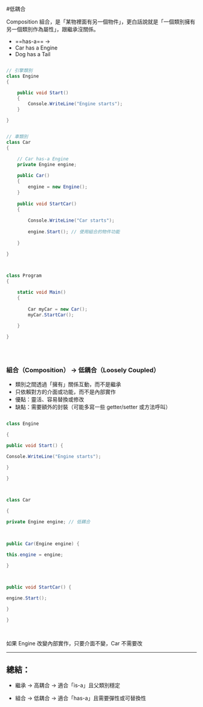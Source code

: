 #低耦合 

  
Composition 組合，是「某物裡面有另一個物件」，更白話說就是「一個類別擁有另一個類別作為屬性」，跟繼承沒關係。

- ==has-a== →
- Car has a Engine
- Dog has a Tail

```csharp

// 引擎類別
class Engine
{

	public void Start()
	{
		Console.WriteLine("Engine starts");
	}

}


// 車類別
class Car
{

	// Car has-a Engine
	private Engine engine;
	
	public Car()
	{
		engine = new Engine();
	}
	
	public void StartCar()
	{
		
		Console.WriteLine("Car starts");
		
		engine.Start(); // 使用組合的物件功能
	
	}

}

  

class Program
{

	static void Main()
	{
	
		Car myCar = new Car();
		myCar.StartCar();
	
	}

}

  
  

```


  

### 組合（Composition） → 低耦合（Loosely Coupled）


- 類別之間透過「擁有」關係互動，而不是繼承
- 只依賴對方的介面或功能，而不是內部實作
- 優點：靈活、容易替換或修改
- 缺點：需要額外的封裝（可能多寫一些 getter/setter 或方法呼叫）

```csharp

class Engine

{

public void Start() {

Console.WriteLine("Engine starts");

}

}

  

class Car

{

private Engine engine; // 低耦合

  

public Car(Engine engine) {

this.engine = engine;

}

  

public void StartCar() {

engine.Start();

}

}

  

```

  

如果 Engine 改變內部實作，只要介面不變，Car 不需要改

---

  
## 總結：

- 繼承 → 高耦合 → 適合「is-a」且父類別穩定

- 組合 → 低耦合 → 適合「has-a」且需要彈性或可替換性